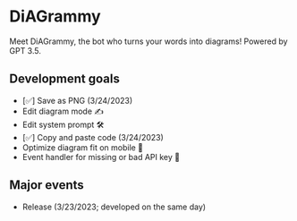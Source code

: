 # DiAGrammy
Meet DiAGrammy, the bot who turns your words into diagrams! Powered by GPT 3.5.

## Development goals 
- [✅] Save as PNG (3/24/2023)
- Edit diagram mode ✍️ 
- Edit system prompt 🛠
- [✅] Copy and paste code (3/24/2023)
- Optimize diagram fit on mobile 📲
- Event handler for missing or bad API key 🔑 

## Major events
- Release (3/23/2023; developed on the same day)
